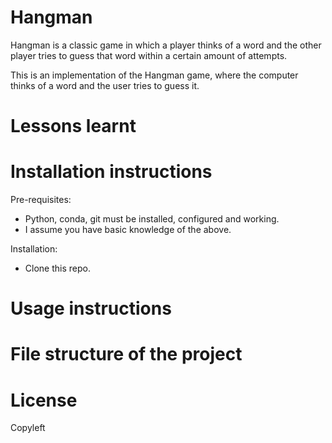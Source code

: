 # Hangman
Hangman is a classic game in which a player thinks of a word and the other player tries to guess that word within a certain amount of attempts.

This is an implementation of the Hangman game, where the computer thinks of a word and the user tries to guess it. 

# Lessons learnt


# Installation instructions

Pre-requisites:
- Python, conda, git must be installed, configured and working.
- I assume you have basic knowledge of the above.

Installation:
- Clone this repo.

# Usage instructions

# File structure of the project

# License
Copyleft